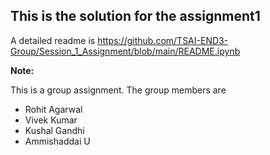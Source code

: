 ## This is the solution for the assignment1

A detailed readme is https://github.com/TSAI-END3-Group/Session_1_Assignment/blob/main/README.ipynb



**Note:** 

This is a group assignment. The group members are

* Rohit Agarwal
* Vivek Kumar
* Kushal Gandhi
* Ammishaddai U